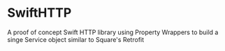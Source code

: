 # SwiftHTTP
A proof of concept Swift HTTP library using Property Wrappers to build a singe Service object similar to Square's Retrofit
